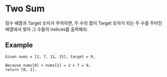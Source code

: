 # Two Sum

정수 배열과 Target 숫자가 주어지면, 두 수의 합이 Target 숫자가 되는 두 수를 주어진 배열에서 찾아 그 수들의 indices를 출력해라.

## Example
```
Given nums = [2, 7, 11, 15], target = 9,

Because nums[0] + nums[1] = 2 + 7 = 9,
return [0, 1].
```
